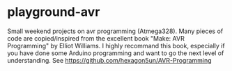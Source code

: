 # playground-avr
Small weekend projects on avr programming (Atmega328). Many pieces of code are copied/inspired from the excellent book "Make: AVR Programming" by Elliot Williams. I highly recommand this book, especially if you have done some Arduino programming and want to go the next level of understanding. See https://github.com/hexagon5un/AVR-Programming

